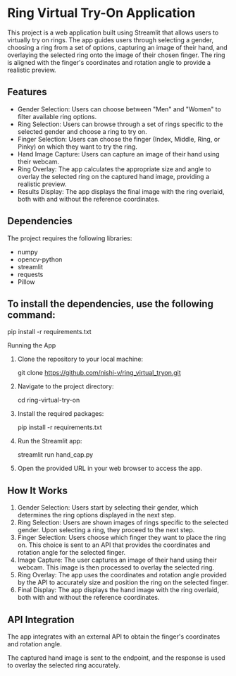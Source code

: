 # Ring Virtual Try-On Application

This project is a web application built using Streamlit that allows users to virtually try on rings. The app guides users through selecting a gender, choosing a ring from a set of options, capturing an image of their hand, and overlaying the selected ring onto the image of their chosen finger. The ring is aligned with the finger's coordinates and rotation angle to provide a realistic preview.

## Features

- Gender Selection: Users can choose between "Men" and "Women" to filter available ring options.
- Ring Selection: Users can browse through a set of rings specific to the selected gender and choose a ring to try on.
- Finger Selection: Users can choose the finger (Index, Middle, Ring, or Pinky) on which they want to try the ring.
- Hand Image Capture: Users can capture an image of their hand using their webcam.
- Ring Overlay: The app calculates the appropriate size and angle to overlay the selected ring on the captured hand image, providing a realistic preview.
- Results Display: The app displays the final image with the ring overlaid, both with and without the reference coordinates.

## Dependencies

The project requires the following libraries:

- numpy
- opencv-python
- streamlit
- requests
- Pillow

## To install the dependencies, use the following command:

pip install -r requirements.txt

Running the App

1. Clone the repository to your local machine:

   git clone https://github.com/nishi-v/ring_virtual_tryon.git

2. Navigate to the project directory:

   cd ring-virtual-try-on

3. Install the required packages:

   pip install -r requirements.txt

4. Run the Streamlit app:

   streamlit run hand_cap.py

5. Open the provided URL in your web browser to access the app.

## How It Works

1. Gender Selection: Users start by selecting their gender, which determines the ring options displayed in the next step.
2. Ring Selection: Users are shown images of rings specific to the selected gender. Upon selecting a ring, they proceed to the next step.
3. Finger Selection: Users choose which finger they want to place the ring on. This choice is sent to an API that provides the coordinates and rotation angle for the selected finger.
4. Image Capture: The user captures an image of their hand using their webcam. This image is then processed to overlay the selected ring.
5. Ring Overlay: The app uses the coordinates and rotation angle provided by the API to accurately size and position the ring on the selected finger.
6. Final Display: The app displays the hand image with the ring overlaid, both with and without the reference coordinates.

## API Integration

The app integrates with an external API to obtain the finger's coordinates and rotation angle. 

The captured hand image is sent to the endpoint, and the response is used to overlay the selected ring accurately.
